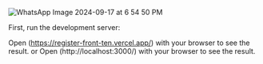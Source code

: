 ![WhatsApp Image 2024-09-17 at 6 54 50 PM](https://github.com/user-attachments/assets/de616ce5-65cf-443d-ad92-e37c7a747fbc)

First, run the development server:

Open (https://register-front-ten.vercel.app/) with your browser to see the result. or
Open (http://localhost:3000/) with your browser to see the result.
